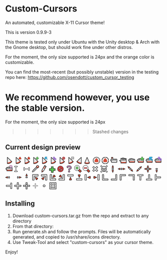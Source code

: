 # Custom-Cursors
An automated, customizable X-11 Cursor theme!

This is version 0.9.9-3

This theme is tested only under Ubuntu with the Unity desktop & Arch with the Gnome desktop, but should work fine under
other distros. 

For the moment, the only size supported is 24px and the orange color is customizable.

You can find the most-recent (but possibly unstable) version in the testing repo here:
https://github.com/osendott/custom_cursor_testing

We recommend however, you use the stable version.
=======
For the moment, the only size supported is 24px
>>>>>>> Stashed changes

## Current design preview

![](previews/left_ptr.png "left_ptr")
![](previews/left_ptr_watch_01.png "left_ptr_watch")
![](previews/left_ptr_watch.gif "left_ptr_watch-animated")
![](previews/copy.png "copy")
![](previews/move.png "move")
![](previews/link.png "link")
![](previews/circle.png "circle")
![](previews/context-menu.png "context-menu")
![](previews/right_ptr.png "right_ptr")
![](previews/up-arrow.png "up-arrow")
![](previews/watch_01.png "watch")
![](previews/watch.gif "watch-animated")
![](previews/hand2.png "hand2")
![](previews/openhand.png "openhand")
![](previews/dnd-none.png "dnd-none")
![](previews/dnd-copy.png "dnd-copy")
![](previews/dnd-move.png "dnd-move")
![](previews/dnd-link.png "dnd-link")
![](previews/dnd-ask.png "dnd-ask")
![](previews/xterm.png "xterm")
![](previews/vertical-text.png "vertical-text")
![](previews/color-picker.png "color-picker")
![](previews/pencil.png "pencil")
![](previews/plus.png "plus")
![](previews/crossed_circle.png "crossed_circle")
![](previews/question_arrow.png "question_arrow")
![](previews/zoom-in.png "zoom-in")
![](previews/zoom-out.png "zoom-out")
![](previews/X_cursor.png "X_cursor")
![](previews/pirate.png "pirate")
![](previews/sb_v_double_arrow.png "sb_v_double_arrow")
![](previews/sb_h_double_arrow.png "sb_h_double_arrow")
![](previews/bd_double_arrow.png "bd_double_arrow")
![](previews/fd_double_arrow.png "fd_double_arrow")
![](previews/size_all.png "size_all")
![](previews/sb_down_arrow.png "sb_down_arrow")
![](previews/sb_left_arrow.png "sb_left_arrow")
![](previews/sb_right_arrow.png "sb_right_arrow")
![](previews/sb_up_arrow.png "sb_up_arrow")
![](previews/top_left_corner.png "top_left_corner")
![](previews/top_right_corner.png "top_right_corner")
![](previews/bottom_left_corner.png "bottom_left_corner")
![](previews/bottom_right_corner.png "bottom_right_corner")
![](previews/top_side.png "top_side")
![](previews/bottom_side.png "bottom_side")
![](previews/left_side.png "left_side")
![](previews/right_side.png "right_side")
![](previews/ll_angle.png "ll_angle")
![](previews/lr_angle.png "lr_angle")
![](previews/ul_angle.png "ul_angle")
![](previews/ur_angle.png "ur_angle")
![](previews/top_tee.png "top_tee")
![](previews/bottom_tee.png "bottom_tee")
![](previews/left_tee.png "left_tee")
![](previews/right_tee.png "right_tee")
![](previews/cross.png "cross")
![](previews/crosshair.png "crosshair")
![](previews/tcross.png "tcross")
![](previews/dot.png "dot")
![](previews/dotbox.png "dotbox")


## Installing

1. Download custom-cursors.tar.gz from the repo and extract to any directory
2. From that directory:
3. Run generate.sh and follow the prompts. Files will be automatically generated, and copied to /usr/share/icons directory.
4. Use Tweak-Tool and select "custom-cursors" as your cursor theme.

Enjoy!
